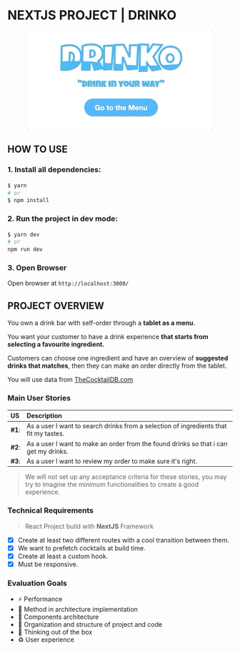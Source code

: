 # NEXTJS PROJECT | DRINKO

<p align="center"><img src="./public/assets/drinko-animated.gif" alt="drinko animated text"></p>


## HOW TO USE

### 1. Install all dependencies: 
```bash
$ yarn 
# or 
$ npm install
```

### 2. Run the project in dev mode:
```bash
$ yarn dev
# or
npm run dev
```

### 3. Open Browser
Open browser at `http://localhost:3000/`


## PROJECT OVERVIEW

You own a drink bar with self-order through a​ **t​ablet as a menu**.​ <br />

You want your customer to have a drink experience **that starts from selecting a favourite ingredient.**<br />

Customers can choose one ingredient and have an overview of **suggested drinks that matches**, then they can make an order directly from the tablet.<br />

You will use data from [TheCocktailDB.com](https://www.thecocktaildb.com/api.php)


### Main User Stories
| US | Description |
| :------------ | :----------- |
| **#1**: |  As a user I want to search drinks from a selection of ingredients that fit my tastes. |
| **#2**: | As a user I want to make an order from the found drinks so that i can get my drinks. |
| **#3**: | As a user I want to review my order to make sure it's right. |

> We will not set up any acceptance criteria for these stories, you may try to
imagine the minimum functionalities to create a good experience.

### Technical Requirements

> React Project build with **NextJS** Framework

- [x] Create at least two different routes with a cool transition between them.
- [x] We want to prefetch cocktails at build time.
- [x] Create at least a custom hook.
- [x] Must be responsive.

### Evaluation Goals

- :zap: Performance
- :european_castle: Method in architecture implementation
- :jigsaw: Components architecture
- :link: Organization and structure of project and code
- :thought_balloon: Thinking out of the box
- :recycle: User experience